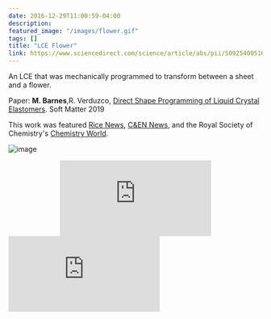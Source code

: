 ```yaml
---
date: 2016-12-29T11:00:59-04:00
description: 
featured_image: "/images/flower.gif"
tags: []
title: "LCE Flower"
link: https://www.sciencedirect.com/science/article/abs/pii/S0925400516321128/
---
```

An LCE that was mechanically programmed to transform between a sheet and a flower. 

Paper: <b>M. Barnes</b>,R. Verduzco, <a href="https://pubs.rsc.org/en/content/articlelanding/2018/sm/c8sm02174k#!divAbstract/">Direct Shape Programming of Liquid Crystal Elastomers</a>. Soft Matter 2019

This work was featured <a href="http://news.rice.edu/2018/12/20/mighty-morphing-materials-take-complex-shapes/">Rice News</a>, <a href="https://cen.acs.org/materials/Programmable-polymer-forms-complex-shapes/97/i3">C&EN News</a>, and the Royal Society of Chemistry's <a href="https://www.chemistryworld.com/news/liquid-crystals-shape-up-on-demand/3009945.article">Chemistry World</a>. 

![image](/images/flower.gif)

<div class="embedded-iframe" style ="text-align:center;">
            <iframe src="https://www.youtube.com/embed/8RVlnatMPjc" frameborder="0" allow="accelerometer; autoplay; encrypted-media; gyroscope; picture-in-picture" allowfullscreen></iframe>
</div>

<div class="embedded-iframe">
            <iframe src="https://www.youtube.com/embed/bmpVSqj2U2I" frameborder="0" allow="accelerometer; autoplay; encrypted-media; gyroscope; picture-in-picture" allowfullscreen></iframe>
</div>
